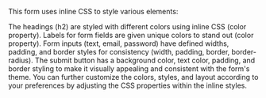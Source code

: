 This form uses inline CSS to style various elements:

The headings (h2) are styled with different colors using inline CSS (color property).
Labels for form fields are given unique colors to stand out (color property).
Form inputs (text, email, password) have defined widths, padding, and border styles for consistency (width, padding, border, border-radius).
The submit button has a background color, text color, padding, and border styling to make it visually appealing and consistent with the form's theme.
You can further customize the colors, styles, and layout according to your preferences by adjusting the CSS properties within the inline styles.
